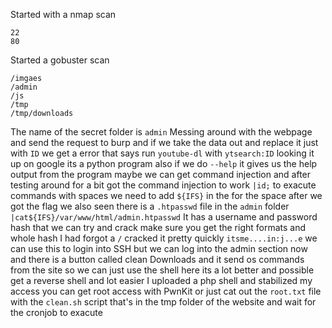 Started with a nmap scan
```
22
80
```
Started a gobuster scan
```
/imgaes
/admin
/js
/tmp
/tmp/downloads
```
The name of the secret folder is `admin` 
Messing around with the webpage and send the request to burp and if we take the data out and replace it just with `ID` we get a error that says run `youtube-dl` with `ytsearch:ID` looking it up on google its a python program also if we do `--help` it gives us the help output from the program maybe we can get command injection and after testing around for a bit got the command injection to work `|id;` to exacute commands with spaces we need to add `${IFS}` in the for the space after we got the flag we also seen there is a `.htpasswd` file in the `admin` folder 
`|cat${IFS}/var/www/html/admin.htpasswd` 
It has a username and password hash that we can try and crack make sure you get the right formats and whole hash I had forgot a `/` cracked it pretty quickly `itsme....in:j...e` we can use this to login into SSH but we can log into the admin section now and there is a button called clean Downloads and it send os commands from the site so we can just use the shell here its a lot better and possible get a reverse shell and lot easier I uploaded a php shell and stabilized my access you can get root access with PwnKit or just cat out the `root.txt` file with the `clean.sh` script that's in the tmp folder of the website and wait for the cronjob to exacute 